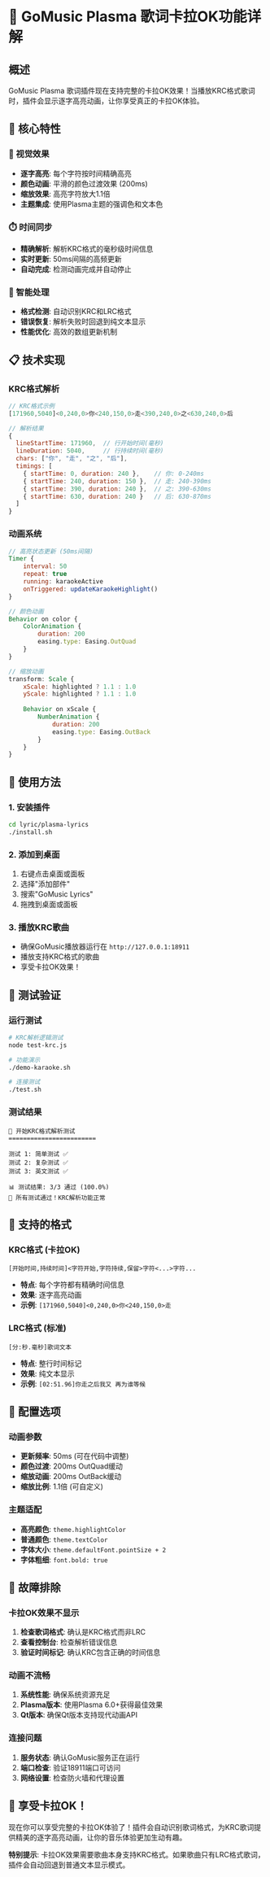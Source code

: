 # 🎤 GoMusic Plasma 歌词卡拉OK功能详解

## 概述

GoMusic Plasma 歌词插件现在支持完整的卡拉OK效果！当播放KRC格式歌词时，插件会显示逐字高亮动画，让你享受真正的卡拉OK体验。

## 🎯 核心特性

### 🎨 视觉效果
- **逐字高亮**: 每个字符按时间精确高亮
- **颜色动画**: 平滑的颜色过渡效果 (200ms)
- **缩放效果**: 高亮字符放大1.1倍
- **主题集成**: 使用Plasma主题的强调色和文本色

### ⏱️ 时间同步
- **精确解析**: 解析KRC格式的毫秒级时间信息
- **实时更新**: 50ms间隔的高频更新
- **自动完成**: 检测动画完成并自动停止

### 🔄 智能处理
- **格式检测**: 自动识别KRC和LRC格式
- **错误恢复**: 解析失败时回退到纯文本显示
- **性能优化**: 高效的数组更新机制

## 📋 技术实现

### KRC格式解析
```javascript
// KRC格式示例
[171960,5040]<0,240,0>你<240,150,0>走<390,240,0>之<630,240,0>后

// 解析结果
{
  lineStartTime: 171960,  // 行开始时间(毫秒)
  lineDuration: 5040,     // 行持续时间(毫秒)
  chars: ["你", "走", "之", "后"],
  timings: [
    { startTime: 0, duration: 240 },    // 你: 0-240ms
    { startTime: 240, duration: 150 },  // 走: 240-390ms
    { startTime: 390, duration: 240 },  // 之: 390-630ms
    { startTime: 630, duration: 240 }   // 后: 630-870ms
  ]
}
```

### 动画系统
```qml
// 高亮状态更新 (50ms间隔)
Timer {
    interval: 50
    repeat: true
    running: karaokeActive
    onTriggered: updateKaraokeHighlight()
}

// 颜色动画
Behavior on color {
    ColorAnimation {
        duration: 200
        easing.type: Easing.OutQuad
    }
}

// 缩放动画
transform: Scale {
    xScale: highlighted ? 1.1 : 1.0
    yScale: highlighted ? 1.1 : 1.0
    
    Behavior on xScale {
        NumberAnimation {
            duration: 200
            easing.type: Easing.OutBack
        }
    }
}
```

## 🚀 使用方法

### 1. 安装插件
```bash
cd lyric/plasma-lyrics
./install.sh
```

### 2. 添加到桌面
1. 右键点击桌面或面板
2. 选择"添加部件"
3. 搜索"GoMusic Lyrics"
4. 拖拽到桌面或面板

### 3. 播放KRC歌曲
- 确保GoMusic播放器运行在 `http://127.0.0.1:18911`
- 播放支持KRC格式的歌曲
- 享受卡拉OK效果！

## 🧪 测试验证

### 运行测试
```bash
# KRC解析逻辑测试
node test-krc.js

# 功能演示
./demo-karaoke.sh

# 连接测试
./test.sh
```

### 测试结果
```
🧪 开始KRC格式解析测试
========================

测试 1: 简单测试 ✅
测试 2: 复杂测试 ✅  
测试 3: 英文测试 ✅

📊 测试结果: 3/3 通过 (100.0%)
🎉 所有测试通过！KRC解析功能正常
```

## 🎵 支持的格式

### KRC格式 (卡拉OK)
```
[开始时间,持续时间]<字符开始,字符持续,保留>字符<...>字符...
```
- **特点**: 每个字符都有精确时间信息
- **效果**: 逐字高亮动画
- **示例**: `[171960,5040]<0,240,0>你<240,150,0>走`

### LRC格式 (标准)
```
[分:秒.毫秒]歌词文本
```
- **特点**: 整行时间标记
- **效果**: 纯文本显示
- **示例**: `[02:51.96]你走之后我又 再为谁等候`

## 🔧 配置选项

### 动画参数
- **更新频率**: 50ms (可在代码中调整)
- **颜色过渡**: 200ms OutQuad缓动
- **缩放动画**: 200ms OutBack缓动
- **缩放比例**: 1.1倍 (可自定义)

### 主题适配
- **高亮颜色**: `theme.highlightColor`
- **普通颜色**: `theme.textColor`
- **字体大小**: `theme.defaultFont.pointSize + 2`
- **字体粗细**: `font.bold: true`

## 🐛 故障排除

### 卡拉OK效果不显示
1. **检查歌词格式**: 确认是KRC格式而非LRC
2. **查看控制台**: 检查解析错误信息
3. **验证时间标记**: 确认KRC包含正确的时间信息

### 动画不流畅
1. **系统性能**: 确保系统资源充足
2. **Plasma版本**: 使用Plasma 6.0+获得最佳效果
3. **Qt版本**: 确保Qt版本支持现代动画API

### 连接问题
1. **服务状态**: 确认GoMusic服务正在运行
2. **端口检查**: 验证18911端口可访问
3. **网络设置**: 检查防火墙和代理设置

## 🎉 享受卡拉OK！

现在你可以享受完整的卡拉OK体验了！插件会自动识别歌词格式，为KRC歌词提供精美的逐字高亮动画，让你的音乐体验更加生动有趣。

**特别提示**: 卡拉OK效果需要歌曲本身支持KRC格式。如果歌曲只有LRC格式歌词，插件会自动回退到普通文本显示模式。
